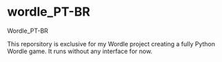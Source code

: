 # wordle_PT-BR
Wordle_PT-BR

This reporsitory is exclusive for my Wordle project creating a fully Python Wordle game.
It runs without any interface for now.

